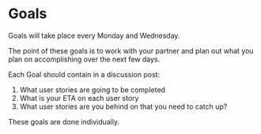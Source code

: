 # Goals 
Goals will take place every Monday and Wednesday. 

The point of these goals  is to work with your partner and plan out what you plan on accomplishing over the next few days. 

Each Goal should contain in a discussion post:
1. What user stories are going to be completed
1. What is your ETA on each user story
1. What user stories are you behind on that you need to catch up?

These goals are done individually.